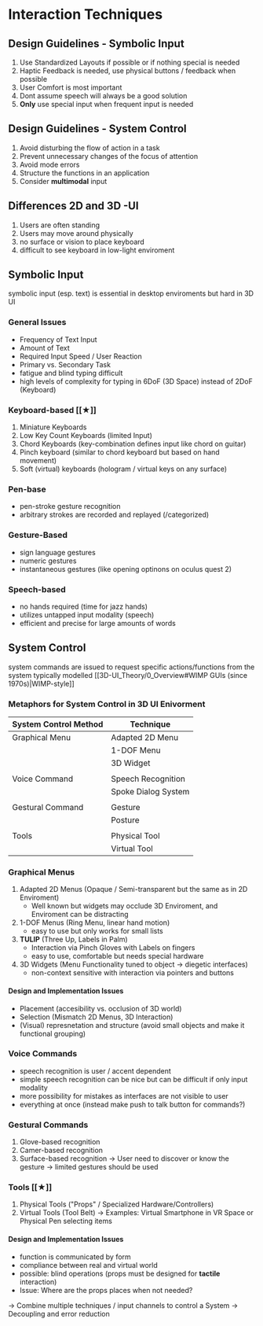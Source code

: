 # Interaction Techniques
## Design Guidelines - Symbolic Input
1. Use Standardized Layouts if possible or if nothing special is needed 
2. Haptic Feedback is needed, use physical buttons / feedback when possible
3. User Comfort is most important
4. Dont assume speech will always be a good solution
5. **Only** use special input when frequent input is needed 
## Design Guidelines -  System Control
1. Avoid disturbing the flow of action in a task
2. Prevent unnecessary changes of the focus of attention
3. Avoid mode errors
4. Structure the functions in an application
5. Consider **multimodal** input
## Differences 2D and 3D -UI
1. Users are often standing
2. Users may move around physically
3. no surface or vision to place keyboard
4. difficult to see keyboard in low-light enviroment
## Symbolic Input
symbolic input (esp. text) is essential in desktop enviroments but hard in 3D UI
### General Issues
- Frequency of Text Input
- Amount of Text
- Required Input Speed / User Reaction
- Primary vs. Secondary Task
- fatigue and blind typing difficult
- high levels of complexity for typing in 6DoF (3D Space) instead of 2DoF (Keyboard)
### Keyboard-based [[★]]
1. Miniature Keyboards
2. Low Key Count Keyboards (limited Input)
3. Chord Keyboards (key-combination defines input like chord on guitar)
4. Pinch keyboard (similar to chord keyboard but based on hand movement)
5. Soft (virtual) keyboards (hologram / virtual keys on any surface)
### Pen-base
- pen-stroke gesture recognition
- arbitrary strokes are recorded and replayed (/categorized)
### Gesture-Based
- sign language gestures
- numeric gestures
- instantaneous gestures (like opening optinons on oculus quest 2)
### Speech-based
- no hands required (time for jazz hands)
- utilizes untapped input modality (speech)
- efficient and precise for large amounts of words
## System Control
system commands are issued to request specific actions/functions from the system typically modelled [[3D-UI_Theory/0_Overview#WIMP GUIs (since 1970s)|WIMP-style]]
### Metaphors for System Control in 3D UI Enivorment
| System Control Method | Technique           |
| --------------------- | ------------------- |
| Graphical Menu        | Adapted 2D Menu     |
|                       | 1-DOF Menu          |
|                       | 3D Widget           |
|                       |                     |
| Voice Command         | Speech Recognition  |
|                       | Spoke Dialog System |
|                       |                     |
| Gestural Command      | Gesture             |
|                       | Posture             |
|                       |                     |
| Tools                 | Physical Tool       |
|                       | Virtual Tool        | 

### Graphical Menus
1. Adapted 2D Menus (Opaque / Semi-transparent but the same as in 2D Enviroment)
	-  Well known but widgets may occlude 3D Enviroment, and Enviroment can be distracting
2. 1-DOF Menus (Ring Menu, linear hand motion)
	- easy to use but only works for small lists
3. **TULIP** (Three Up, Labels in Palm)
	- Interaction via Pinch Gloves with Labels on fingers
	- easy to use, comfortable but needs special hardware
4. 3D Widgets (Menu Functionality tuned to object → diegetic interfaces)
	- non-context sensitive with interaction via pointers and buttons
#### Design and Implementation Issues
- Placement (accesibility vs. occlusion of 3D world)
- Selection (Mismatch 2D Menus, 3D Interaction)
- (Visual) represnetation and structure (avoid small objects and make it functional grouping)

### Voice Commands
- speech recognition is user / accent dependent 
- simple speech recognition can be nice but can be difficult if only input modality
- more possibility for mistakes as interfaces are not visible to user
- everything at once (instead make push to talk button for commands?)

### Gestural Commands
1. Glove-based recognition
2. Camer-based recognition
3. Surface-based recognition
→ User need to discover or know the gesture
→ limited gestures should be used

### Tools [[★]]
1. Physical Tools ("Props" / Specialized Hardware/Controllers)
2. Virtual Tools (Tool Belt)
→ Examples: Virtual Smartphone in VR Space or Physical Pen selecting items
#### Design and Implementation Issues
- function is communicated by form
- compliance between real and virtual world 
- possible: blind operations (props must be designed for **tactile** interaction)
- Issue: Where are the props places when not needed?

→ Combine multiple techniques / input channels to control a System
→ Decoupling and error reduction







